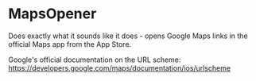 # MapsOpener
Does exactly what it sounds like it does - opens Google Maps links in the official Maps app from the App Store.

Google's official documentation on the URL scheme: https://developers.google.com/maps/documentation/ios/urlscheme
